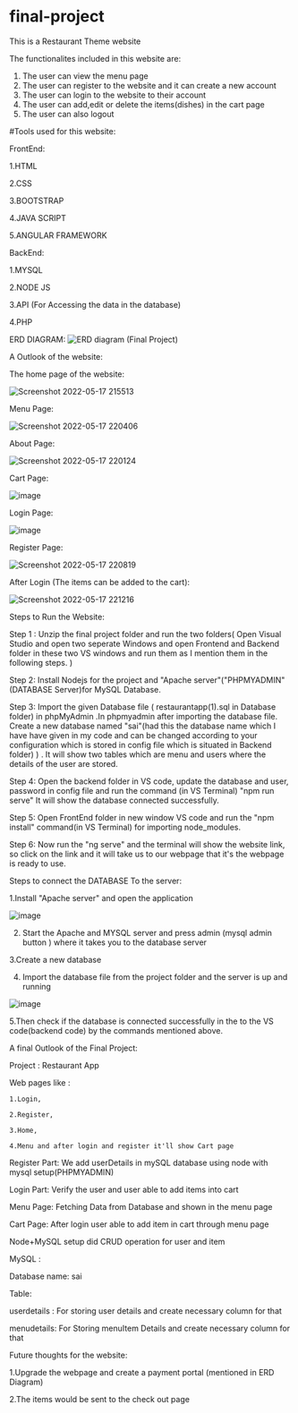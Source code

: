 # final-project

This is a Restaurant Theme website

The functionalites included in this website are:
1. The user can view the menu page 
2. The user can register to the website and it can create a new account
3. The user can login to the website to their account 
4. The user can add,edit or delete the items(dishes) in the cart page
5. The user can also logout


#Tools used for this website:

FrontEnd:

1.HTML

2.CSS

3.BOOTSTRAP

4.JAVA SCRIPT

5.ANGULAR FRAMEWORK


BackEnd:

1.MYSQL

2.NODE JS

3.API (For Accessing the data in the database)

4.PHP









ERD DIAGRAM:
![ERD diagram (Final Project)](https://user-images.githubusercontent.com/103674487/168941055-0d9405cf-f157-4b08-a550-2c64e490c7d8.jpeg)




A Outlook of the website:

The home page of the website:


![Screenshot 2022-05-17 215513](https://user-images.githubusercontent.com/103674487/168941307-9aead8d3-964a-4bbe-8751-4beae10b54dd.png)




Menu Page:

![Screenshot 2022-05-17 220406](https://user-images.githubusercontent.com/103674487/168942141-b0882af2-5c4d-48dc-a4a9-e2eaf37d497f.png)






About Page:


![Screenshot 2022-05-17 220124](https://user-images.githubusercontent.com/103674487/168941912-3bf91886-aa35-4d57-aa16-0ef9bbbc9454.png)


  Cart Page:
  
  
  ![image](https://user-images.githubusercontent.com/103674487/168942334-0803f8fc-061d-4c61-b81d-57bb8d2702c0.png)


Login Page:


![image](https://user-images.githubusercontent.com/103674487/168942488-5dbd07d6-6717-4143-bd00-f5fad3348e7b.png)



Register Page:



![Screenshot 2022-05-17 220819](https://user-images.githubusercontent.com/103674487/168942668-eff047b2-6a86-42ee-b015-261f1366f8e3.png)



After Login (The items can be added to the cart):

![Screenshot 2022-05-17 221216](https://user-images.githubusercontent.com/103674487/168943085-34dc28c3-cec4-46d4-bac9-01723208e0cb.png)




Steps to Run the Website:

Step 1 : Unzip the final project folder and run the two folders( Open Visual Studio and open two seperate Windows and open Frontend and Backend folder in these two VS windows and run them as I mention them in the following steps. )

Step 2: Install Nodejs for the  project and "Apache server"("PHPMYADMIN" (DATABASE Server)for MySQL Database.

Step 3: Import the given Database file ( restaurantapp(1).sql in Database folder) in phpMyAdmin  .In phpmyadmin after importing the database file. Create a new database named "sai"(had this the database name which I have have given in my code and can be changed according to your configuration which is stored in config file which is situated in Backend folder) ) . It will show two tables which are menu and users where the details of the user are stored.

Step 4: Open the  backend folder in VS code, update the database and user, password in config file and run the command (in VS Terminal) "npm run serve" It will show the database connected successfully.

Step 5: Open FrontEnd folder in new window VS code and run the "npm install" command(in VS Terminal) for importing node_modules.

Step 6: Now run the "ng serve" and the terminal will show the website link, so click on the link and it will take us to our webpage that it's the webpage is ready to use.


Steps to connect the DATABASE To the server:

1.Install "Apache server"  and open the application

![image](https://user-images.githubusercontent.com/103674487/168946524-9e02a51b-49e5-4b0b-b8ac-da068a73ed6a.png)



2. Start the Apache and MYSQL server and press admin (mysql admin button ) where it takes you to the database server

3.Create a new database 

4. Import the database file from the project folder and the server is up and running

![image](https://user-images.githubusercontent.com/103674487/168946965-babc41dc-96ba-477d-8ebd-5b0edd104533.png)

5.Then check if the database is connected successfully in the to the VS code(backend code) by the commands mentioned above.



A final Outlook of the Final Project:

Project : Restaurant App

Web pages like :

	1.Login, 
  
	2.Register, 
  
	3.Home, 
  
	4.Menu and after login and register it'll show Cart page 
  
Register Part: We add userDetails in mySQL database using node with mysql setup(PHPMYADMIN)

Login Part: Verify the user and user able to add items into cart

Menu Page: Fetching Data from Database and shown  in  the menu page

Cart Page: After login user able to add item in cart through menu page

Node+MySQL setup did CRUD operation for user and item 

MySQL :

Database name: sai

Table: 

userdetails : For storing user details and create necessary column for that

menudetails: For Storing menuItem Details and create necessary column for that
  
  
  
  
  Future thoughts for the website:
  
  1.Upgrade the webpage and create a payment portal (mentioned in ERD Diagram)
  
  2.The items would be sent to the check out page
  
  
  


